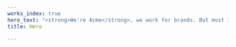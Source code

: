 ```yaml
---
works_index: true
hero_text: "<strong>We're Acme</strong>, we work for brands. But most importantly, we work for fun."
title: Hero

---
```

<Hero :text="$page.frontmatter.hero_text" />
<WorksList />
